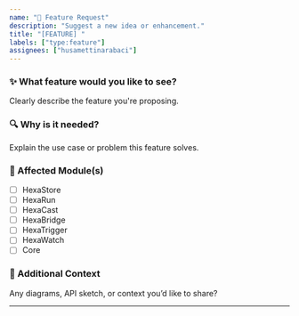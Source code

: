 ```yaml
---
name: "🚀 Feature Request"
description: "Suggest a new idea or enhancement."
title: "[FEATURE] "
labels: ["type:feature"]
assignees: ["husamettinarabaci"]
---
```


### ✨ What feature would you like to see?
Clearly describe the feature you're proposing.

### 🔍 Why is it needed?
Explain the use case or problem this feature solves.

### 🧩 Affected Module(s)
- [ ] HexaStore
- [ ] HexaRun
- [ ] HexaCast
- [ ] HexaBridge
- [ ] HexaTrigger
- [ ] HexaWatch
- [ ] Core

### 💬 Additional Context
Any diagrams, API sketch, or context you’d like to share?

---
